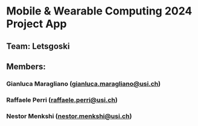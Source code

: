# Mobile & Wearable Computing 2024 Project App

## Team: Letsgoski

## Members:
### Gianluca Maragliano (gianluca.maragliano@usi.ch)
### Raffaele Perri (raffaele.perri@usi.ch)
### Nestor Menkshi (nestor.menkshi@usi.ch)
